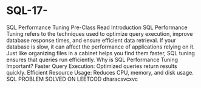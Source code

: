 # SQL-17-
SQL Performance Tuning
Pre-Class Read
Introduction
SQL Performance Tuning refers to the techniques used to optimize query execution, improve
database response times, and ensure efficient data retrieval. If your database is slow, it can affect the
performance of applications relying on it. Just like organizing files in a cabinet helps you find them
faster, SQL tuning ensures that queries run efficiently.
Why is SQL Performance Tuning Important?
Faster Query Execution: Optimized queries return results quickly.
Efficient Resource Usage: Reduces CPU, memory, and disk usage.
SQL PROBLEM SOLVED ON LEETCOD dharacsvcxvc
